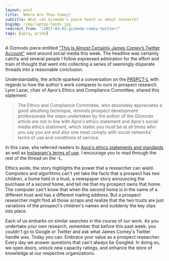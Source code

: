 ```yaml
---
layout: post
title:  Where Are Thou Comey?
subtitle: What can Gizmodo's piece teach us about research?
bigimg: /img/laptop-hands.jpg
redirect_from: "/2017-04-02-gizmodo-comey-twitter/"
tags: [apra, pride]
---
```

A Gizmodo piece entitled ["This Is Almost Certainly James Comey’s Twitter Account"](http://gizmodo.com/this-is-almost-certainly-james-comey-s-twitter-account-1793843641) went around social media this week. The headline was certainly catchy and several people I follow expressed admiration for the effort and train of thought that went into collecting a series of seemingly disparate threads into a reasonable conclusion. 

Understandably, the article sparked a conversation on the [PRSPCT-L](http://www.aprahome.org/p/cm/ld/fid=87) with regards to how the author's work compares to ours in prospect research. Lynn Lazar, chair of Apra's Ethics and Compliance Committee, shared this statement:

> The Ethics and Compliance Committee, who absolutely appreciates a good sleuthing technique, reminds prospect development professionals the steps undertaken by the author of the Gizmodo article are not in line with Apra's ethics statement and Apra's social media ethics statement, which states you must be at all times who you say you are and also one must comply with social networks' terms of use and conditions of service.

In this case, she referred readers to 
[Apra's ethics statements and standards](http://www.aprahome.org/page/statement-of-ethics) as well as [Instagram's terms of use](https://help.instagram.com/478745558852511/). I encourage you to read through the rest of the thread on the -L. 

Ethics aside, the story highlights the power that a researcher can wield. Computers and algorithms can't yet take the facts that a prospect has two children, a home held in a trust, a newspaper story announcing the purchase of a second home, and tell me that my prospect owns that home. The computer can't know that when the second home is in the name of a different trust and has a different mailing address. But a prospect researcher might find all those scraps and realize that the two trusts are just variations of the prospect's children's names and suddenly the key slips into place.

Each of us embarks on similar searches in the course of our work. As you undertake your own research, remember that before this past week, you couldn't go to Google or Twitter and ask what James Comey's Twitter handle was. Today you can. Embrace your value as a prospect researcher. Every day we answer questions that can't always be Googled. In doing so, we open doors, unlock new capacity ratings, and enhance the store of knowledge at our respective organizations.